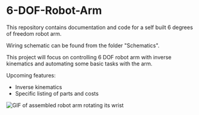# 6-DOF-Robot-Arm
This repository contains documentation and code for a self built 6 degrees of freedom robot arm.

Wiring schematic can be found from the folder "Schematics".

This project will focus on controlling 6 DOF robot arm with inverse kinematics and automating some basic tasks with the arm.

Upcoming features:
- Inverse kinematics
- Specific listing of parts and costs

![GIF of assembled robot arm rotating its wrist](https://s7.gifyu.com/images/arm-wrist-movement.gif)